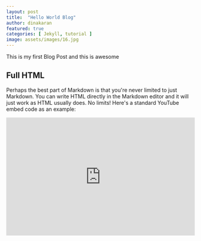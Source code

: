 ```yaml
---
layout: post
title:  "Hello World Blog"
author: dinakaran
featured: true
categories: [ Jekyll, tutorial ]
image: assets/images/16.jpg
---
```

This is my first Blog Post and this is awesome


## Full HTML

Perhaps the best part of Markdown is that you're never limited to just Markdown. You can write HTML directly in the Markdown editor and it will just work as HTML usually does. No limits! Here's a standard YouTube embed code as an example:

<p><iframe style="width:100%;" height="315" src="https://www.youtube.com/embed/Cniqsc9QfDo?rel=0&amp;showinfo=0" frameborder="0" allowfullscreen></iframe></p>
